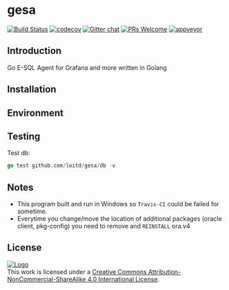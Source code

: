 # gesa 
[![Build Status](https://travis-ci.org/loitd/gesa.svg?branch=master)](https://travis-ci.org/loitd/gesa)
[![codecov](https://codecov.io/gh/loitd/gesa/branch/master/graph/badge.svg)](https://codecov.io/gh/loitd/gesa)
[![Gitter chat](https://badges.gitter.im/gitterHQ/gitter.png)](https://gitter.im/gesa-dev/Lobby#)
[![PRs Welcome](https://img.shields.io/badge/PRs-welcome-brightgreen.svg?style=flat-square)](https://github.com/loitd/gesa/pulls)
[![appveyor](https://ci.appveyor.com/api/projects/status/github/loitd/gesa?branch=master&svg=true)](https://ci.appveyor.com/api/projects/status/github/loitd/gesa?branch=master&svg=true)
## Introduction
Go E-SQL Agent for Grafana and more written in Golang
## Installation
## Environment
## Testing
Test db:
```go
go test github.com/loitd/gesa/db -v
```
## Notes
* This program built and run in Windows so `Travis-CI` could be failed for sometime.
* Everytime you change/move the location of additional packages (oracle client, pkg-config) you need to remove and `REINSTALL` ora.v4
## License 
[![Logo](https://licensebuttons.net/l/by-nc-sa/4.0/88x31.png)](https://creativecommons.org/licenses/by-nc-sa/4.0/)  
This work is licensed under a [Creative Commons Attribution-NonCommercial-ShareAlike 4.0 International License](https://creativecommons.org/licenses/by-nc-sa/4.0/).  

